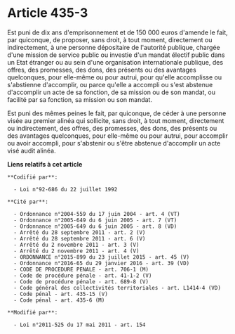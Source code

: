# Article 435-3

Est puni de dix ans d'emprisonnement et de 150 000 euros d'amende le fait, par quiconque, de proposer, sans droit, à tout
moment, directement ou indirectement, à une personne dépositaire de l'autorité publique, chargée d'une mission de service
public ou investie d'un mandat électif public dans un Etat étranger ou au sein d'une organisation internationale publique,
des offres, des promesses, des dons, des présents ou des avantages quelconques, pour elle-même ou pour autrui, pour qu'elle
accomplisse ou s'abstienne d'accomplir, ou parce qu'elle a accompli ou s'est abstenue d'accomplir un acte de sa fonction, de
sa mission ou de son mandat, ou facilité par sa fonction, sa mission ou son mandat.

Est puni des mêmes peines le fait, par quiconque, de céder à une personne visée au premier alinéa qui sollicite, sans droit,
à tout moment, directement ou indirectement, des offres, des promesses, des dons, des présents ou des avantages quelconques,
pour elle-même ou pour autrui, pour accomplir ou avoir accompli, pour s'abstenir ou s'être abstenue d'accomplir un acte visé
audit alinéa.

**Liens relatifs à cet article**

	**Codifié par**:

	  - Loi n°92-686 du 22 juillet 1992

	**Cité par**:

	  - Ordonnance n°2004-559 du 17 juin 2004 - art. 4 (VT)
	  - Ordonnance n°2005-649 du 6 juin 2005 - art. 7 (VT)
	  - Ordonnance n°2005-649 du 6 juin 2005 - art. 8 (VD)
	  - Arrêté du 28 septembre 2011 - art. 2 (V)
	  - Arrêté du 28 septembre 2011 - art. 6 (V)
	  - Arrêté du 2 novembre 2011 - art. 3 (V)
	  - Arrêté du 2 novembre 2011 - art. 4 (V)
	  - ORDONNANCE n°2015-899 du 23 juillet 2015 - art. 45 (V)
	  - Ordonnance n°2016-65 du 29 janvier 2016 - art. 39 (VD)
	  - CODE DE PROCEDURE PENALE - art. 706-1 (M)
	  - Code de procédure pénale - art. 41-1-2 (V)
	  - Code de procédure pénale - art. 689-8 (V)
	  - Code général des collectivités territoriales - art. L1414-4 (VD)
	  - Code pénal - art. 435-15 (V)
	  - Code pénal - art. 435-6 (M)

	**Modifié par**:

	  - Loi n°2011-525 du 17 mai 2011 - art. 154
